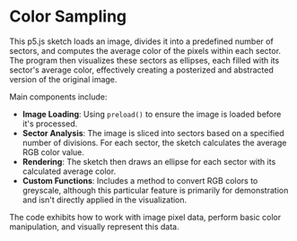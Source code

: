 # Color Sampling

This p5.js sketch loads an image, divides it into a predefined number of sectors, and computes the average color of the pixels within each sector. The program then visualizes these sectors as ellipses, each filled with its sector's average color, effectively creating a posterized and abstracted version of the original image.

Main components include:

- **Image Loading**: Using `preload()` to ensure the image is loaded before it's processed.
- **Sector Analysis**: The image is sliced into sectors based on a specified number of divisions. For each sector, the sketch calculates the average RGB color value.
- **Rendering**: The sketch then draws an ellipse for each sector with its calculated average color.
- **Custom Functions**: Includes a method to convert RGB colors to greyscale, although this particular feature is primarily for demonstration and isn't directly applied in the visualization.

The code exhibits how to work with image pixel data, perform basic color manipulation, and visually represent this data.
